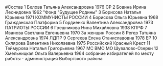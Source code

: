 #Состав
1 Белова Татьяна Александровна 1976 СР
2 Бовина Ирина Леонидовна 1962 \"Фонд \"Будущее Родины\"
3 Борисова Наталья Юрьевна 1971 КОММУНИСТЫ РОССИИ
4 Борисова Ольга Юрьевна 1968 Гражданская Платформа
5 Гордиенко Валентина Александровна 1973 ПАТРИОТЫ РОССИИ
6 Грешникова Нина Михайловна 1938 КПРФ
7 Иванова Светлана Евгеньевна 1970 За женщин России
8 Регер Татьяна Александровна 1974 ЛДПР
9 Сергеева Елена Станиславовна 1978 ЕР
10 Склярова Валентина Николаевна 1975 Российский Красный Крест
11 Теймурова Наталья Григорьевна 1967 МС ВМО МО Шувалово-Озерки
12 Хмельницкая Ольга Валерьевна 1964 собрание избирателей по месту работы - администрация Выборгского района
